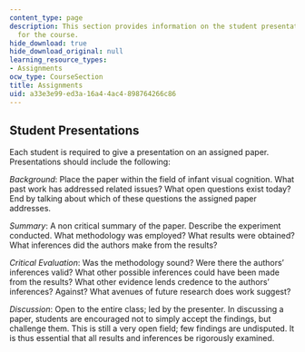 ```yaml
---
content_type: page
description: This section provides information on the student presentations required
  for the course.
hide_download: true
hide_download_original: null
learning_resource_types:
- Assignments
ocw_type: CourseSection
title: Assignments
uid: a33e3e99-ed3a-16a4-4ac4-898764266c86
---
```


Student Presentations
---------------------

Each student is required to give a presentation on an assigned paper. Presentations should include the following:

_Background_: Place the paper within the field of infant visual cognition. What past work has addressed related issues? What open questions exist today? End by talking about which of these questions the assigned paper addresses.

_Summary_: A non critical summary of the paper. Describe the experiment conducted. What methodology was employed? What results were obtained? What inferences did the authors make from the results?

_Critical Evaluation_: Was the methodology sound? Were there the authors’ inferences valid? What other possible inferences could have been made from the results? What other evidence lends credence to the authors’ inferences? Against? What avenues of future research does work suggest?

_Discussion_: Open to the entire class; led by the presenter. In discussing a paper, students are encouraged not to simply accept the findings, but challenge them. This is still a very open field; few findings are undisputed. It is thus essential that all results and inferences be rigorously examined.